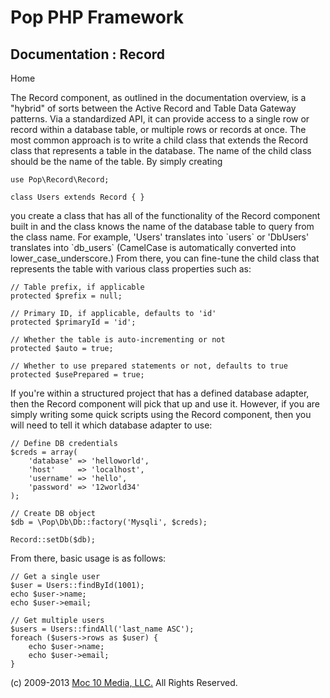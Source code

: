 Pop PHP Framework
=================

Documentation : Record
----------------------

Home

The Record component, as outlined in the documentation overview, is a
"hybrid" of sorts between the Active Record and Table Data Gateway
patterns. Via a standardized API, it can provide access to a single row
or record within a database table, or multiple rows or records at once.
The most common approach is to write a child class that extends the
Record class that represents a table in the database. The name of the
child class should be the name of the table. By simply creating

    use Pop\Record\Record;

    class Users extends Record { }

you create a class that has all of the functionality of the Record
component built in and the class knows the name of the database table to
query from the class name. For example, 'Users' translates into
\`users\` or 'DbUsers' translates into \`db\_users\` (CamelCase is
automatically converted into lower\_case\_underscore.) From there, you
can fine-tune the child class that represents the table with various
class properties such as:

    // Table prefix, if applicable
    protected $prefix = null;

    // Primary ID, if applicable, defaults to 'id'
    protected $primaryId = 'id';

    // Whether the table is auto-incrementing or not
    protected $auto = true;

    // Whether to use prepared statements or not, defaults to true
    protected $usePrepared = true;

If you're within a structured project that has a defined database
adapter, then the Record component will pick that up and use it.
However, if you are simply writing some quick scripts using the Record
component, then you will need to tell it which database adapter to use:

    // Define DB credentials
    $creds = array(
        'database' => 'helloworld',
        'host'     => 'localhost',
        'username' => 'hello',
        'password' => '12world34'
    );

    // Create DB object
    $db = \Pop\Db\Db::factory('Mysqli', $creds);

    Record::setDb($db);

From there, basic usage is as follows:

    // Get a single user
    $user = Users::findById(1001);
    echo $user->name;
    echo $user->email;

    // Get multiple users
    $users = Users::findAll('last_name ASC');
    foreach ($users->rows as $user) {
        echo $user->name;
        echo $user->email;
    }

\(c) 2009-2013 [Moc 10 Media, LLC.](http://www.moc10media.com) All
Rights Reserved.
